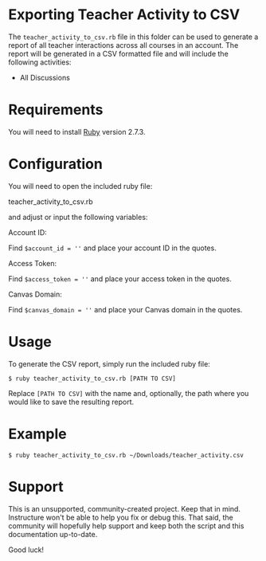 Exporting Teacher Activity to CSV
======

The `teacher_activity_to_csv.rb` file in this folder can be
used to generate a report of all teacher interactions across
all courses in an account. The report will be generated in a
CSV formatted file and will include the following activities:

* All Discussions

Requirements
======

You will need to install [Ruby](https://www.ruby-lang.org/) version 2.7.3.

Configuration
======

You will need to open the included ruby file:

teacher_activity_to_csv.rb

and adjust or input the following variables:

Account ID:

Find `$account_id = ''` and place your account ID in the quotes.

Access Token:

Find `$access_token = ''` and place your access token in the
quotes.

Canvas Domain:

Find `$canvas_domain = ''` and place your Canvas
domain in the quotes.


Usage
======

To generate the CSV report, simply run the included ruby file:
```
$ ruby teacher_activity_to_csv.rb [PATH TO CSV]
```

Replace `[PATH TO CSV]` with the name and, optionally, the path
where you would like to save the resulting report.

Example
======
```
$ ruby teacher_activity_to_csv.rb ~/Downloads/teacher_activity.csv
```

Support
======

This is an unsupported, community-created project. Keep that in
mind. Instructure won't be able to help you fix or debug this.
That said, the community will hopefully help support and keep
both the script and this documentation up-to-date.

Good luck!
